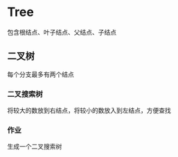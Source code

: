 # Tree
包含根结点、叶子结点、父结点、子结点

## 二叉树

每个分支最多有两个结点

### 二叉搜索树

将较大的数放到右结点，将较小的数放入到左结点，方便查找


### 作业



生成一个二叉搜索树






